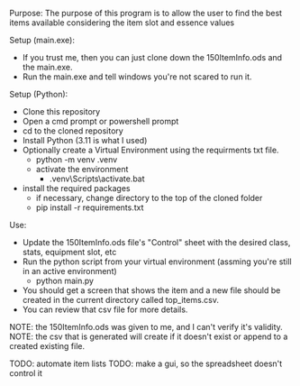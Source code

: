 Purpose: 
The purpose of this program is to allow the user to find the best items available considering the item slot and essence values

Setup (main.exe):
* If you trust me, then you can just clone down the 150ItemInfo.ods and the main.exe.
* Run the main.exe and tell windows you're not scared to run it.

Setup (Python):
* Clone this repository
* Open a cmd prompt or powershell prompt
* cd to the cloned repository
* Install Python (3.11 is what I used)
* Optionally create a Virtual Environment using the requirments txt file.
  * python -m venv .venv
  * activate the environment
    * .venv\Scripts\activate.bat
* install the required packages
  * if necessary, change directory to the top of the cloned folder
  * pip install -r requirements.txt

Use:
* Update the 150ItemInfo.ods file's "Control" sheet with the desired class, stats, equipment slot, etc
* Run the python script from your virtual environment (assming you're still in an active environment)
  * python main.py
* You should get a screen that shows the item and a new file should be created in the current directory called top_items.csv.
* You can review that csv file for more details.

NOTE: the 150ItemInfo.ods was given to me, and I can't verify it's validity.
NOTE: the csv that is generated will create if it doesn't exist or append to a created existing file.

TODO: automate item lists
TODO: make a gui, so the spreadsheet doesn't control it

